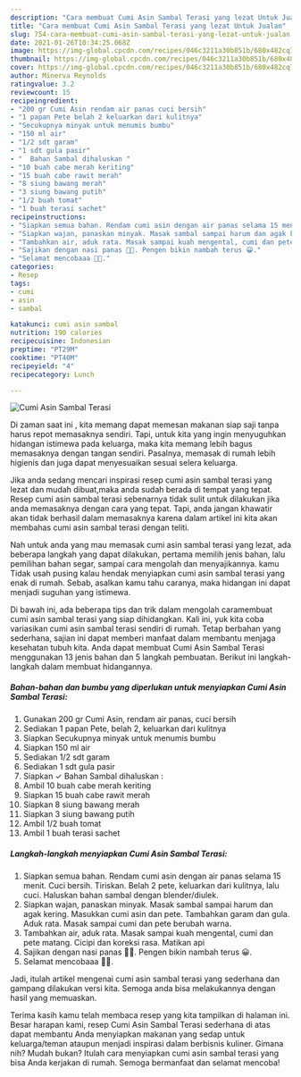 ```yaml
---
description: "Cara membuat Cumi Asin Sambal Terasi yang lezat Untuk Jualan"
title: "Cara membuat Cumi Asin Sambal Terasi yang lezat Untuk Jualan"
slug: 754-cara-membuat-cumi-asin-sambal-terasi-yang-lezat-untuk-jualan
date: 2021-01-26T10:34:25.068Z
image: https://img-global.cpcdn.com/recipes/046c3211a30b851b/680x482cq70/cumi-asin-sambal-terasi-foto-resep-utama.jpg
thumbnail: https://img-global.cpcdn.com/recipes/046c3211a30b851b/680x482cq70/cumi-asin-sambal-terasi-foto-resep-utama.jpg
cover: https://img-global.cpcdn.com/recipes/046c3211a30b851b/680x482cq70/cumi-asin-sambal-terasi-foto-resep-utama.jpg
author: Minerva Reynolds
ratingvalue: 3.2
reviewcount: 15
recipeingredient:
- "200 gr Cumi Asin rendam air panas cuci bersih"
- "1 papan Pete belah 2 keluarkan dari kulitnya"
- "Secukupnya minyak untuk menumis bumbu"
- "150 ml air"
- "1/2 sdt garam"
- "1 sdt gula pasir"
- "  Bahan Sambal dihaluskan "
- "10 buah cabe merah keriting"
- "15 buah cabe rawit merah"
- "8 siung bawang merah"
- "3 siung bawang putih"
- "1/2 buah tomat"
- "1 buah terasi sachet"
recipeinstructions:
- "Siapkan semua bahan. Rendam cumi asin dengan air panas selama 15 menit. Cuci bersih. Tiriskan. Belah 2 pete, keluarkan dari kulitnya, lalu cuci. Haluskan bahan sambal dengan blender/diulek."
- "Siapkan wajan, panaskan minyak. Masak sambal sampai harum dan agak kering. Masukkan cumi asin dan pete. Tambahkan garam dan gula. Aduk rata. Masak sampai cumi dan pete berubah warna."
- "Tambahkan air, aduk rata. Masak sampai kuah mengental, cumi dan pete matang. Cicipi dan koreksi rasa. Matikan api"
- "Sajikan dengan nasi panas 🤩🤤. Pengen bikin nambah terus 😀."
- "Selamat mencobaaa 🤗🥰."
categories:
- Resep
tags:
- cumi
- asin
- sambal

katakunci: cumi asin sambal 
nutrition: 190 calories
recipecuisine: Indonesian
preptime: "PT29M"
cooktime: "PT40M"
recipeyield: "4"
recipecategory: Lunch

---
```



![Cumi Asin Sambal Terasi](https://img-global.cpcdn.com/recipes/046c3211a30b851b/680x482cq70/cumi-asin-sambal-terasi-foto-resep-utama.jpg)

Di zaman  saat ini , kita memang dapat memesan makanan siap saji tanpa harus repot memasaknya sendiri. Tapi, untuk kita yang ingin menyuguhkan hidangan istimewa pada keluarga, maka kita memang lebih bagus memasaknya dengan tangan sendiri. Pasalnya, memasak di rumah lebih higienis dan juga dapat menyesuaikan sesuai selera keluarga.

Jika anda sedang mencari inspirasi resep cumi asin sambal terasi yang lezat dan mudah dibuat,maka anda sudah berada di tempat yang tepat. Resep cumi asin sambal terasi  sebenarnya tidak sulit untuk dilakukan jika anda memasaknya dengan cara yang tepat. Tapi, anda jangan khawatir akan tidak berhasil dalam memasaknya 
karena dalam artikel ini kita akan membahas cumi asin sambal terasi dengan teliti.  



Nah untuk anda yang mau memasak cumi asin sambal terasi yang lezat, ada beberapa langkah yang dapat dilakukan, pertama memilih jenis bahan, lalu pemilihan bahan segar, sampai cara mengolah dan menyajikannya. kamu Tidak usah pusing kalau hendak menyiapkan cumi asin sambal terasi yang enak di rumah. Sebab, asalkan kamu  tahu caranya, maka hidangan ini dapat menjadi suguhan yang istimewa.

Di bawah ini, ada beberapa tips dan trik dalam mengolah caramembuat cumi asin sambal terasi yang siap dihidangkan. Kali ini, yuk kita coba variasikan cumi asin sambal terasi sendiri di rumah. Tetap berbahan yang sederhana, sajian ini dapat memberi manfaat dalam membantu menjaga kesehatan tubuh kita. Anda dapat membuat Cumi Asin Sambal Terasi menggunakan 13 jenis bahan dan 5 langkah pembuatan. Berikut ini langkah-langkah dalam membuat hidangannya.

<!--inarticleads1-->

##### Bahan-bahan dan bumbu yang diperlukan untuk menyiapkan Cumi Asin Sambal Terasi:

1. Gunakan 200 gr Cumi Asin, rendam air panas, cuci bersih
1. Sediakan 1 papan Pete, belah 2, keluarkan dari kulitnya
1. Siapkan Secukupnya minyak untuk menumis bumbu
1. Siapkan 150 ml air
1. Sediakan 1/2 sdt garam
1. Sediakan 1 sdt gula pasir
1. Siapkan  ✓ Bahan Sambal dihaluskan :
1. Ambil 10 buah cabe merah keriting
1. Siapkan 15 buah cabe rawit merah
1. Siapkan 8 siung bawang merah
1. Siapkan 3 siung bawang putih
1. Ambil 1/2 buah tomat
1. Ambil 1 buah terasi sachet




<!--inarticleads2-->

##### Langkah-langkah menyiapkan Cumi Asin Sambal Terasi:

1. Siapkan semua bahan. Rendam cumi asin dengan air panas selama 15 menit. Cuci bersih. Tiriskan. Belah 2 pete, keluarkan dari kulitnya, lalu cuci. Haluskan bahan sambal dengan blender/diulek.
1. Siapkan wajan, panaskan minyak. Masak sambal sampai harum dan agak kering. Masukkan cumi asin dan pete. Tambahkan garam dan gula. Aduk rata. Masak sampai cumi dan pete berubah warna.
1. Tambahkan air, aduk rata. Masak sampai kuah mengental, cumi dan pete matang. Cicipi dan koreksi rasa. Matikan api
1. Sajikan dengan nasi panas 🤩🤤. Pengen bikin nambah terus 😀.
1. Selamat mencobaaa 🤗🥰.




Jadi, itulah artikel mengenai  cumi asin sambal terasi  yang sederhana dan gampang dilakukan versi kita. Semoga anda bisa melakukannya dengan hasil yang memuaskan. 

Terima kasih kamu telah membaca resep yang kita tampilkan di halaman ini. Besar harapan kami, resep  Cumi Asin Sambal Terasi sederhana di atas dapat membantu Anda menyiapkan makanan yang sedap untuk keluarga/teman ataupun menjadi inspirasi dalam berbisnis kuliner. Gimana nih? Mudah bukan? Itulah cara menyiapkan cumi asin sambal terasi yang bisa Anda kerjakan di rumah. Semoga bermanfaat dan selamat mencoba!

